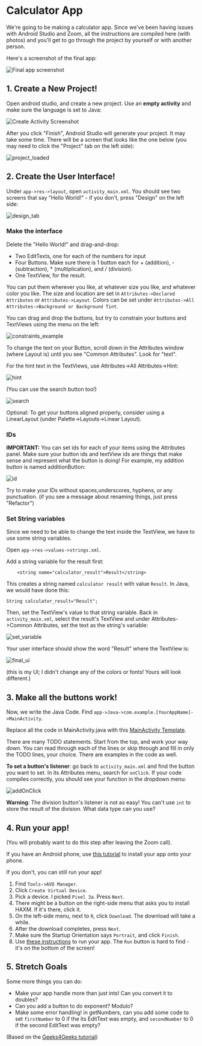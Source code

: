 # Calculator App

We're going to be making a calculator app. Since we've been having issues with Android Studio and Zoom, all the instructions are compiled here (with photos) and you'll get to go through the project by yourself or with another person. 

Here's a screenshot of the final app:

![Final app screenshot](img/finalAppScreenshot.png)

## 1. Create a New Project!

Open android studio, and create a new project. Use an **empty activity** and make sure the language is set to Java:

![Create Activity Screenshot](img/makeNewApp.png)

After you click "Finish", Android Studio will generate your project. It may take some time. There will be a screen that looks like the one below (you may need to click the "Project" tab on the left side): 

![project_loaded](img/project_loaded.png)

## 2. Create the User Interface!
Under `app->res->layout`, open `activity_main.xml`. You should see two screens that say "Hello World!" - if you don't, press "Design" on the left side:

![design_tab](img/design_tab.png)

### Make the interface

Delete the "Hello World!" and drag-and-drop:
- Two EditTexts, one for each of the numbers for input
- Four Buttons. Make sure there is 1 button each for + (addition), - (subtraction), * (multiplication), and / (division).
- One TextView, for the result.

You can put them wherever you like, at whatever size you like, and whatever color you like. The size and location are set in `Attributes->Declared Attributes` or `Attributes->Layout`. Colors can be set under `Attributes->All Attributes->Background or Background Tint`.

You can drag and drop the buttons, but try to constrain your buttons and TextViews using the menu on the left:

![constraints_example](img/constraints_example.png)

To change the text on your Button, scroll down in the Attributes window (where Layout is) until you see "Common Attributes". Look for "text". 

For the hint text in the TextViews, use Attributes->All Attributes->Hint:

![hint](img/hint.png)

(You can use the search button too!)

![search](img/searchAttributes.png)

Optional: To get your buttons aligned properly, consider using a LinearLayout (under Palette->Layouts->Linear Layout). 

### IDs

**IMPORTANT:** You can set ids for each of your items using the Attributes panel. Make sure your button ids and textView ids are things that make sense and represent what the button is doing! For example, my addition button is named additionButton:

![id](img/id.png)

Try to make your IDs without spaces,underscores, hyphens, or any punctuation.
(if you see a message about renaming things, just press "Refactor")

### Set String variables

Since we need to be able to change the text inside the TextView, we have to use some string variables. 

Open `app->res->values->strings.xml`. 

Add a string variable for the result first:
```
    <string name="calculator_result">Result</string>
```
This creates a string named `calculator result` with value `Result`. In Java, we would have done this:
```
String calculator_result="Result";
```

Then, set the TextView's value to that string variable. Back in `activity_main.xml`, select the result's TextView and under Attributes->Common Attributes, set the text as the string's variable:

![set_variable](img/set_variable.png)

Your user interface should show the word "Result" where the TextView is:

![final_ui](img/final_ui.png)

(this is my UI; I didn't change any of the colors or fonts! Yours will look different.)

## 3. Make all the buttons work!

Now, we write the Java Code. Find `app->Java->com.example.[YourAppName]->MainActivity`. 

Replace all the code in MainActivity.java with this [MainActivity Template](template/MainActivity.java).

There are many TODO statements. Start from the top, and work your way down. You can read through each of the lines or skip through and fill in only the TODO lines, your choice. There are examples in the code as well.

**To set a button's listener**: go back to `activity_main.xml` and find the button you want to set. In its Attributes menu, search for `onClick`. 
If your code compiles correctly, you should see your function in the dropdown menu:

![addOnClick](img/addOnClick.png)

**Warning**: The division button's listener is not as easy! You can't use `int` to store the result of the division. What data type can you use?


## 4. Run your app! 
(You will probably want to do this step after leaving the Zoom call).

If you have an Android phone, use [this tutorial](https://developer.android.com/codelabs/basic-android-kotlin-training-run-on-mobile-device#0) to install your app onto your phone. 

If you don't, you can still run your app! 
1. Find `Tools->AVD Manager`. 
1. Click `Create Virtual Device`.
1. Pick a device. I picked `Pixel 3a`. Press `Next`.
1. There might be a button on the right-side menu that asks you to install HAXM. If it's there, click it. 
1. On the left-side menu, next to `R`, click `Download`. The download will take a while.
1. After the download completes, press `Next`.
1. Make sure the Startup Orientation says `Portrait`, and click `Finish`.
1. Use [these instructions](https://developer.android.com/studio/run/emulator#runningapp) to run your app. The `Run` button is hard to find - it's on the bottom of the screen! 

## 5. Stretch Goals
Some more things you can do:
- Make your app handle more than just ints! Can you convert it to doubles?
- Can you add a button to do exponent? Modulo?
- Make some error handling! in getNumbers, can you add some code to set `firstNumber` to 0 if the its EditText was empty, and `secondNumber` to 0 if the second EditText was empty?

(Based on the [Geeks4Geeks tutorial](https://www.geeksforgeeks.org/how-to-build-a-simple-calculator-app-using-android-studio/))
